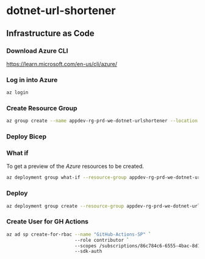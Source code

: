 # dotnet-url-shortener

## Infrastructure as Code

### Download Azure CLI

https://learn.microsoft.com/en-us/cli/azure/

### Log in into Azure

```bash
az login
```

### Create Resource Group

```bash
az group create --name appdev-rg-prd-we-dotnet-urlshortener --location westeurope
```

### Deploy Bicep

### What if

To get a preview of the _Azure_ resources to be created.

```bash
az deployment group what-if --resource-group appdev-rg-prd-we-dotnet-urlshortener --template-file infrastructure/main.bicep
```

### Deploy

```bash
az deployment group create --resource-group appdev-rg-prd-we-dotnet-urlshortener --template-file infrastructure/main.bicep
```

### Create User for GH Actions

```bash
az ad sp create-for-rbac --name "GitHub-Actions-SP" `
                         --role contributor `
                         --scopes /subscriptions/86c784c6-6555-4bac-8d1e-a7295191bef7 `
                         --sdk-auth
```
